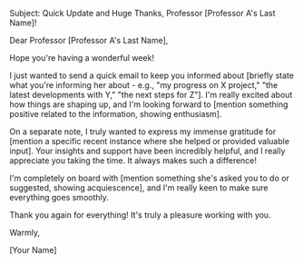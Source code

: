 Subject: Quick Update and Huge Thanks, Professor [Professor A's Last Name]!

Dear Professor [Professor A's Last Name],

Hope you're having a wonderful week!

I just wanted to send a quick email to keep you informed about [briefly state what you're informing her about - e.g., "my progress on X project," "the latest developments with Y," "the next steps for Z"]. I'm really excited about how things are shaping up, and I'm looking forward to [mention something positive related to the information, showing enthusiasm].

On a separate note, I truly wanted to express my immense gratitude for [mention a specific recent instance where she helped or provided valuable input]. Your insights and support have been incredibly helpful, and I really appreciate you taking the time. It always makes such a difference!

I'm completely on board with [mention something she's asked you to do or suggested, showing acquiescence], and I'm really keen to make sure everything goes smoothly.

Thank you again for everything! It's truly a pleasure working with you.

Warmly,

[Your Name]